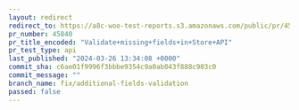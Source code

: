 ```yaml
---
layout: redirect
redirect_to: https://a8c-woo-test-reports.s3.amazonaws.com/public/pr/45840/api/index.html
pr_number: 45840
pr_title_encoded: "Validate+missing+fields+in+Store+API"
pr_test_type: api
last_published: "2024-03-26 13:34:08 +0000"
commit_sha: c6ae01f9996f3bbbe9354c9a0ab043f888c903c0
commit_message: ""
branch_name: fix/additional-fields-validation
passed: false
---
```

